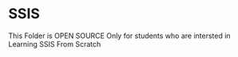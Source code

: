 # SSIS
This Folder is OPEN SOURCE Only for students who are intersted in Learning SSIS From Scratch
